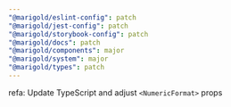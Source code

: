 ```yaml
---
"@marigold/eslint-config": patch
"@marigold/jest-config": patch
"@marigold/storybook-config": patch
"@marigold/docs": patch
"@marigold/components": major
"@marigold/system": major
"@marigold/types": patch
---
```


refa: Update TypeScript and adjust `<NumericFormat>` props
